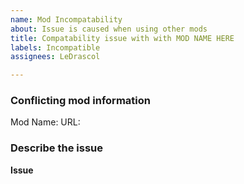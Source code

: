 ```yaml
---
name: Mod Incompatability
about: Issue is caused when using other mods
title: Compatability issue with with MOD NAME HERE
labels: Incompatible
assignees: LeDrascol

---
```


### Conflicting mod information
Mod Name: 
URL: 

### Describe the issue
__Issue__
